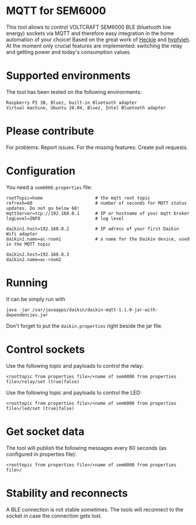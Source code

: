 # MQTT for SEM6000

This tool allows to control VOLTCRAFT SEM6000 BLE (bluetooth low energy) sockets via MQTT and therefore easy integration in the home automation of your choice!
Based on the great work of [Heckie](https://github.com/Heckie75/voltcraft-sem-6000) and [hypfvieh](https://github.com/hypfvieh/bluez-dbus).
At the moment only crucial features are implemented: switching the relay and getting power and today's consumption values.

# Supported environments
The tool has been tested on the following environments:

```
Raspberry PI 3B, Bluez, built-in Bluetooth adapter
Virtual machine, Ubuntu 20.04, Bluez, Intel Bluetooth adapter
```
# Please contribute

For problems: Report issues.
For the missing features: Create pull requests.

# Configuration
You need a `sem6000.properties` file:

```
rootTopic=home                    # the mqtt root topic
refresh=60                        # number of seconds for MQTT status updates. Do not go below 60!
mqttServer=tcp://192.168.0.1      # IP or hostname of your mqtt broker
logLevel=INFO                     # log level

daikin1.host=192.168.0.2          # IP adress of your first Daikin Wifi adapter
daikin1.name=ac-room1             # a name for the Daikin device, used in the MQTT topic

daikin2.host=192.168.0.3
daikin2.name=ac-room2
```

# Running
It can be simply run with

`java -jar /var/javaapps/daikin/daikin-mqtt-1.1.0-jar-with-dependencies.jar`

Don't forget to put the `daikin.properties` right beside the jar file.


# Control sockets
Use the following topic and payloads to control the relay:
```
<roottopic from properties file>/<name of sem6000 from properties file>/relay/set (true|false)
```
Use the following topic and payloads to control the LED:

```
<roottopic from properties file>/<name of sem6000 from properties file>/led/set (true|false)
```

# Get socket data
The tool will publish the following messages every 60 seconds (as configured in properties file):

```
<roottopic from properties file>/<name of sem6000 from properties file>/
```

# Stability and reconnects
A BLE connection is not stable sometimes. The tools will reconnect to the socket in case the connection gets lost.
